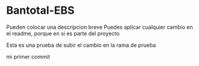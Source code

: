 # Bantotal-EBS
 Pueden colocar una descripcion breve
Puedes aplicar cualquier cambio en el readme, porque en si es parte del proyecto

Esta es una prueba de subir el cambio en la rama de prueba

mi primer commit